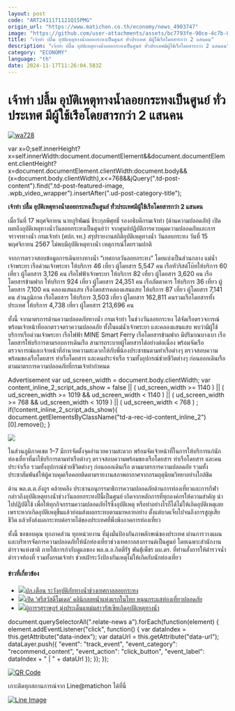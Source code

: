 ```yaml
---
layout: post
code: "ART2411171121Q15PMG"
origin_url: "https://www.matichon.co.th/economy/news_4903747"
image: "https://github.com/user-attachments/assets/bc7793fe-90ce-4c7b-88d0-204dff68b86f"
title: "เจ้าท่า ปลื้ม อุบัติเหตุทางน้ำลอยกระทงเป็นศูนย์ ทั่วประเทศ มีผู้ใช้เรือโดยสารกว่า 2 แสนคน"
description: "เจ้าท่า ปลื้ม อุบัติเหตุทางน้ำลอยกระทงเป็นศูนย์ ทั่วประเทศมีผู้ใช้เรือโดยสารกว่า 2 แสนคน"
category: "ECONOMY"
language: "th"
date: 2024-11-17T11:26:04.583Z
---
```


# เจ้าท่า ปลื้ม อุบัติเหตุทางน้ำลอยกระทงเป็นศูนย์ ทั่วประเทศ มีผู้ใช้เรือโดยสารกว่า 2 แสนคน

[![](https://www.matichon.co.th/wp-content/uploads/2024/11/wa728-3.jpg "wa728")](https://www.matichon.co.th/wp-content/uploads/2024/11/wa728-3.jpg)

var x=0;self.innerHeight?x=self.innerWidth:document.documentElement&&document.documentElement.clientHeight?x=document.documentElement.clientWidth:document.body&&(x=document.body.clientWidth),x<=768&&jQuery(".td-post-content").find(".td-post-featured-image, .wpb\_video\_wrapper").insertAfter(".ud-post-category-title");

**เจ้าท่า ปลื้ม อุบัติเหตุทางน้ำลอยกระทงเป็นศูนย์ ทั่วประเทศมีผู้ใช้เรือโดยสารกว่า 2 แสนคน**

เมื่อวันที่ 17 พฤศจิกายน นายภูริพัฒน์ ธีระกุลพิศุทธิ์ รองอธิบดีกรมเจ้าท่า (ด้านความปลอดภัย) เปิดเผยถึงอุบัติเหตุทางน้ำวันลอยกระทงเป็นศูนย์ว่า จากศูนย์ปฏิบัติการควบคุมความปลอดภัยและการจราจรทางน้ำ กรมเจ้าท่า (ศปก.จท.) สรุปรายงานสถิติอุบัติเหตุทางน้ำ วันลอยกระทง วันที่ 15 พฤศจิกายน 2567 ไม่พบมีอุบัติเหตุทางน้ำ เหตุการณ์โดยรวมปกติ

จากการตรวจสอบข้อมูลการเดินทางทางน้ำ “เทศกาลวันลอยกระทง” โดยแบ่งเป็นส่วนกลาง แม่น้ำเจ้าพระยา เรือด่วนเจ้าพระยา ให้บริการ 46 เที่ยว ผู้โดยสาร 5,547 คน เรือทัวริสต์โบ๊ทให้บริการ 60 เที่ยว ผู้โดยสาร 3,126 คน เรือไฟฟ้าเจ้าพระยา ให้บริการ 82 เที่ยว ผู้โดยสาร 3,620 คน เรือโดยสารข้ามฟาก ให้บริการ 924 เที่ยว ผู้โดยสาร 24,351 คน เรือภัตตาคาร ให้บริการ 36 เที่ยว ผู้โดยสาร 7,100 คน คลองแสนแสบ เรือโดยสารคลองแสนแสบ ให้บริการ 87 เที่ยว ผู้โดยสาร 7,141 คน ส่วนภูมิภาค เรือโดยสาร ให้บริการ 3,503 เที่ยว ผู้โดยสาร 162,811 คนรวมเรือโดยสารทั้งประเทศ ให้บริการ 4,738 เที่ยว ผู้โดยสาร 213,696 คน

ทั้งนี้ จากมาตรการด้านความปลอดภัยทางน้ำ กรมเจ้าท่า ในช่วงวันลอยกระทง ได้จัดเรือตรวจการณ์พร้อมเจ้าหน้าที่ออกตรวจตราความปลอดภัย ทั้งในแม่น้ำเจ้าพระยา และคลองแสนแสบ พบว่ามีผู้ใช้บริการเรือด่วนเจ้าพระยา เรือไฟฟ้า MINE Smart Ferry เรือโดยสารข้ามฟาก มีปริมาณบางเบา เรือโดยสารให้บริการตามรอบการเดินเรือ สามารถระบายผู้โดยสารได้อย่างต่อเนื่อง พร้อมจัดเรือตรวจการณ์และเจ้าหน้าที่อำนวยความสะดวกให้กับพี่น้องประชาชนตามท่าเรือต่างๆ ตรวจสอบความพร้อมของเรือโดยสาร ท่าเรือโดยสาร และคนประจำเรือ รวมทั้งอุปกรณ์ช่วยชีวิตต่างๆ ก่อนออกเดินเรือ ตามมาตรการความปลอดภัยที่กรมเจ้าท่ากำหนด

Advertisement var ud\_screen\_width = document.body.clientWidth; var content\_inline\_2\_script\_ads\_show = false || ( ud\_screen\_width >= 1140 ) || ( ud\_screen\_width >= 1019 && ud\_screen\_width < 1140 ) || ( ud\_screen\_width >= 768 && ud\_screen\_width < 1019 ) || ( ud\_screen\_width < 768 ) ; if(!content\_inline\_2\_script\_ads\_show){ document.getElementsByClassName("td-a-rec-id-content\_inline\_2")\[0\].remove(); }

![](https://www.matichon.co.th/wp-content/uploads/2024/11/เจ้าท่า2-1024x576.jpg)

ในส่วนภูมิภาคเขต 1–7 มีการจัดตั้งจุดอำนวยความสะดวก พร้อมจัดเจ้าหน้าที่ในการให้บริการแก่นักท่องเที่ยวที่มาใช้บริการตามท่าเรือต่างๆ ตรวจสอบความพร้อมของเรือโดยสาร ท่าเรือโดยสาร และคนประจำเรือ รวมทั้งอุปกรณ์ช่วยชีวิตต่างๆ ก่อนออกเดินเรือ ตามมาตรการความปลอดภัย รวมทั้งประชาสัมพันธ์ให้ผู้ควบคุมเรือคอยติดตามรายงานสภาพอากาศจากกรมอุตุนิยมวิทยาอย่างใกล้ชิด

ด้าน พล.ต.ต.อังกูร คล้ายคลึง ประธานอนุกรรมาธิการความปลอดภัยด้านการท่องเที่ยวและการกีฬา กล่าวถึงอุบัติเหตุทางน้ำช่วงวันลอยกระทงปีนี้เป็นศูนย์ เกิดจากหลักการที่ทุกองค์กรให้ความสำคัญ นำไปปฏิบัติใช้ เพื่อให้ทุกกิจกรรมความปลอดภัยไร้ซึ่งอุบัติเหตุ หรือทำอย่างไรก็ได้ไม่ให้เกิดอุบัติเหตุเลย เพราะหากเกิดอุบัติเหตุขึ้นแล้วย่อมส่งผลกระทบตามมาหลายอย่าง ตั้งแต่บาดเจ็บไปจนถึงการสูญเสียชีวิต แล้วยังส่งผลกระทบต่อรายได้ของประเทศที่พึ่งพิงภาคการท่องเที่ยว

ทั้งนี้ ขอขอบคุณ ทุกภาคส่วน ทุกหน่วยงาน ที่มุ่งมั่นป้องกันภาพลักษณ์ของประเทศ ผ่านการวางแผนและบริหารจัดการความปลอดภัยให้นักท่องเที่ยวช่วงเทศกาลสงกรานต์เป็นศูนย์ โดยเฉพาะสำนักงานตำรวจแห่งชาติ ภายใต้การกำกับดูแลของ พล.ต.อ.กิตติ์รัฐ พันธุ์์เพ็ชร ผบ.ตร. ที่ท่านสั่งการให้ตำรวจน้ำ ตำรวจท้องที่ รวมทั้งกรมเจ้าท่า ช่วยเฝ้าระวังป้องกันเหตุไม่ให้เกิดกับนักท่องเที่ยว

#### ข่าวที่เกี่ยวข้อง

*   [![](https://www.matichon.co.th/wp-content/uploads/2023/11/ปก-ลอยกระทง.jpg)ปภ.เตือน ระวังอุบัติภัยทางน้ำช่วงเทศกาลลอยกระทง](https://www.matichon.co.th/politics/news_4293145)
*   [![](https://www.matichon.co.th/wp-content/uploads/2018/12/3346431.jpg)เปิด ‘ศรีสวัสดิ์โมเดล’ คลินิกลอยน้ำแห่งแรกในไทย หนุนกระแสท่องเที่ยวปลอดภัย](https://www.matichon.co.th/local/news_1264612)
*   [![](https://www.matichon.co.th/wp-content/uploads/2017/03/แหม่มรัสเซ๊ยหาย1.jpg)ผู้การฯสุราษฎร์ มุ่งประเด็นแหม่มสาวรัสเซียเกิดอุบัติเหตุทางน้ำ](https://www.matichon.co.th/local/news_493433)

document.querySelectorAll(".relate-news a").forEach(function(element) { element.addEventListener("click", function() { var dataIndex = this.getAttribute("data-index"); var dataUrl = this.getAttribute("data-url"); dataLayer.push({ "event": "track\_event", "event\_category": "recommend\_content", "event\_action": "click\_button", "event\_label": dataIndex + " | " + dataUrl }); }); });

[![QR Code](https://www.matichon.co.th/wp-content/uploads/2023/07/wob1371z.jpg)](https://lin.ee/ht0nDxX)

เกาะติดทุกสถานการณ์จาก Line@matichon ได้ที่นี่

[![Line Image](https://www.matichon.co.th/wp-content/uploads/2023/07/th.png)](https://lin.ee/ht0nDxX)